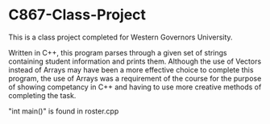 # C867-Class-Project

This is a class project completed for Western Governors University.

Written in C++, this program parses through a given set of strings containing student information and prints them.
Although the use of Vectors instead of Arrays may have been a more effective choice to complete this program,
the use of Arrays was a requirement of the course for the purpose of showing competancy in C++ and having to
use more creative methods of completing the task.

"int main()" is found in roster.cpp
